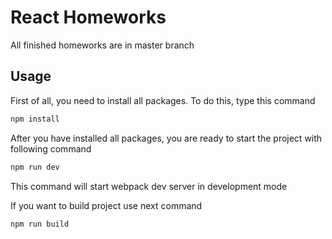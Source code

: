 # React Homeworks

All finished homeworks are in master branch

## Usage

First of all, you need to install all packages. To do this, type this command

```bash
npm install
```

After you have installed all packages, you are ready to start the project with following command

```bash
npm run dev
```

This command will start webpack dev server in development mode

If you want to build project use next command

```bash
npm run build
```
